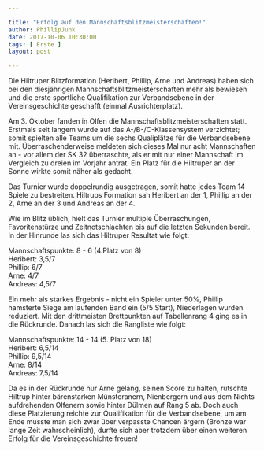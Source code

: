 ```yaml
---

title: "Erfolg auf den Mannschaftsblitzmeisterschaften!"
author: PhillipJunk
date: 2017-10-06 10:30:00
tags: [ Erste ]
layout: post

---
```


Die Hiltruper Blitzformation (Heribert, Phillip, Arne und Andreas) haben sich bei den diesjährigen Mannschaftsblitzmeisterschaften mehr als bewiesen und die erste sportliche Qualifikation zur Verbandsebene in der Vereinsgeschichte geschafft (einmal Ausrichterplatz).
<!-- continue -->
Am 3. Oktober fanden in Olfen die Mannschaftsblitzmeisterschaften statt. Erstmals seit langem wurde auf das A-/B-/C-Klassensystem verzichtet; somit spielten alle Teams um die sechs Qualiplätze für die Verbandsebene mit.
Überraschenderweise meldeten sich dieses Mal nur acht Mannschaften an - vor allem der SK 32 überraschte, als er mit nur einer Mannschaft im Vergleich zu dreien im Vorjahr antrat. Ein Platz für die Hiltruper an der Sonne wirkte somit näher als gedacht.

Das Turnier wurde doppelrundig ausgetragen, somit hatte jedes Team 14 Spiele zu bestreiten. Hiltrups Formation sah Heribert an der 1, Phillip an der 2, Arne an der 3 und Andreas an der 4.

Wie im Blitz üblich, hielt das Turnier multiple Überraschungen, Favoritenstürze und Zeitnotschlachten bis auf die letzten Sekunden bereit.
In der Hinrunde las sich das Hiltruper Resultat wie folgt: 

Mannschaftspunkte: 8 - 6 (4.Platz von 8)  
Heribert: 3,5/7  
Phillip: 6/7  
Arne: 4/7  
Andreas: 4,5/7  

Ein mehr als starkes Ergebnis - nicht ein Spieler unter 50%, Phillip hamsterte Siege am laufenden Band ein (5/5 Start), Niederlagen wurden reduziert. Mit den drittmeisten Brettpunkten auf Tabellenrang 4 ging es in die Rückrunde.
Danach las sich die Rangliste wie folgt:

Mannschaftspunkte: 14 - 14 (5. Platz von 18)  
Heribert: 6,5/14  
Phillip: 9,5/14  
Arne: 8/14  
Andreas: 7,5/14  

Da es in der Rückrunde nur Arne gelang, seinen Score zu halten, rutschte Hiltrup hinter bärenstarken Münsteranern, Nienbergern und aus dem Nichts aufdrehenden Olfenern sowie hinter Dülmen auf Rang 5 ab. 
Doch auch diese Platzierung reichte zur Qualifikation für die Verbandsebene, um am Ende musste man sich zwar über verpasste Chancen ärgern (Bronze war lange Zeit wahrscheinlich), durfte sich aber trotzdem über einen weiteren Erfolg für die Vereinsgeschichte freuen!
